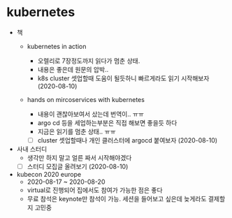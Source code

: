 # kubernetes

- 책
  - kubernetes in action
    - 오렐리로 7장정도까지 읽다가 멈춘 상태.
    - 내용은 좋은데 원문의 압박..
    - k8s cluster 셋업할때 도움이 될듯하니 빠르게라도 읽기 시작해보자 (2020-08-10)

  - hands on mircoservices with kubernetes
    - 내용이 괜찮아보여서 샀는데 번역이.. ㅠㅠ
    - argo cd 등을 세업하는부분은 직접 해보면 좋을듯 하다
    - 지금은 읽기를 멈춘 상태.. ㅠㅠ
    - [ ] cluster 셋업할때나 개인 클러스터에 argocd 붙여보자 (2020-08-10)

- 사내 스터디
  - 생각만 하지 말고 얼른 짜서 시작해야겠다
  - [ ] 스터디 모집글 올려보기 (2020-08-10)

- kubecon 2020 europe
  - 2020-08-17 ~ 2020-08-20
  - virtual로 진행되어 집에서도 참여가 가능한 점은 좋다
  - 무료 참석은 keynote만 참석이 가능. 세션을 들어보고 싶은데 늦게라도 결제할지 고민중
